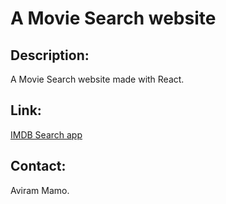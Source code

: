 # A Movie Search website

## Description:

A Movie Search website made with React.

## Link:

<a href='https://imdb-search-app.netlify.app/' target='_blank'>IMDB Search app</a>

## Contact:

Aviram Mamo.
